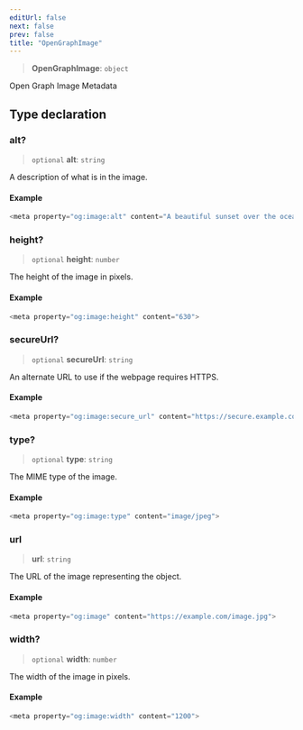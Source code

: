 ```yaml
---
editUrl: false
next: false
prev: false
title: "OpenGraphImage"
---
```


> **OpenGraphImage**: `object`

Open Graph Image Metadata

## Type declaration

### alt?

> `optional` **alt**: `string`

A description of what is in the image.

#### Example

```ts
<meta property="og:image:alt" content="A beautiful sunset over the ocean.">
```

### height?

> `optional` **height**: `number`

The height of the image in pixels.

#### Example

```ts
<meta property="og:image:height" content="630">
```

### secureUrl?

> `optional` **secureUrl**: `string`

An alternate URL to use if the webpage requires HTTPS.

#### Example

```ts
<meta property="og:image:secure_url" content="https://secure.example.com/image.jpg">
```

### type?

> `optional` **type**: `string`

The MIME type of the image.

#### Example

```ts
<meta property="og:image:type" content="image/jpeg">
```

### url

> **url**: `string`

The URL of the image representing the object.

#### Example

```ts
<meta property="og:image" content="https://example.com/image.jpg">
```

### width?

> `optional` **width**: `number`

The width of the image in pixels.

#### Example

```ts
<meta property="og:image:width" content="1200">
```

